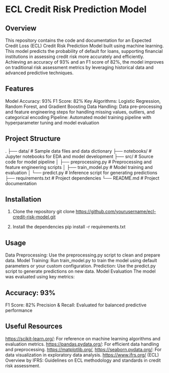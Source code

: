 # ECL Credit Risk Prediction Model
## Overview
This repository contains the code and documentation for an Expected Credit Loss (ECL) Credit Risk Prediction Model built using machine learning. This model predicts the probability of default for loans, supporting financial institutions in assessing credit risk more accurately and efficiently. Achieving an accuracy of 93% and an F1 score of 82%, the model improves on traditional risk assessment metrics by leveraging historical data and advanced predictive techniques.

## Features
Model Accuracy: 93%
F1 Score: 82%
Key Algorithms: Logistic Regression, Random Forest, and Gradient Boosting
Data Handling: Data pre-processing and feature engineering steps for handling missing values, outliers, and categorical encoding
Pipeline: Automated model training pipeline with hyperparameter tuning and model evaluation

## Project Structure
.
├── data/                   # Sample data files and data dictionary
├── notebooks/              # Jupyter notebooks for EDA and model development
├── src/                    # Source code for model pipeline
│   ├── preprocessing.py    # Preprocessing and feature engineering scripts
│   ├── train_model.py      # Model training and evaluation
│   └── predict.py          # Inference script for generating predictions
├── requirements.txt        # Project dependencies
└── README.md               # Project documentation

## Installation
1. Clone the repository
git clone https://github.com/yourusername/ecl-credit-risk-model.git

2. Install the dependencies
pip install -r requirements.txt

## Usage
Data Preprocessing: Use the preprocessing.py script to clean and prepare data.
Model Training: Run train_model.py to train the model using default parameters or your custom configuration.
Prediction: Use the predict.py script to generate predictions on new data.
Model Evaluation
The model was evaluated using key metrics:

## Accuracy: 93%
F1 Score: 82%
Precision & Recall: Evaluated for balanced predictive performance

## Useful Resources
https://scikit-learn.org/: For reference on machine learning algorithms and evaluation metrics.
https://pandas.pydata.org/: For efficient data handling and preprocessing.
https://matplotlib.org/, https://seaborn.pydata.org/: For data visualization in exploratory data analysis.
https://www.ifrs.org/ (ECL) Overview by IFRS: Guidelines on ECL methodology and standards in credit risk assessment.
